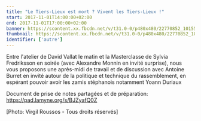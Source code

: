 ```yaml
---
title: "Le Tiers-Lieux est mort ? Vivent les Tiers-Lieux !"
start: 2017-11-01T14:00:00+02:00
end: 2017-11-01T17:00:00+02:00
banner: https://scontent.xx.fbcdn.net/v/t31.0-0/p480x480/22770852_10155206937088915_5411795027854571498_o.jpg?oh=adecf3265af3bc17718508bf008714df&oe=5AA7626E
thumbnail: https://scontent.xx.fbcdn.net/v/t31.0-0/p480x480/22770852_10155206937088915_5411795027854571498_o.jpg?oh=adecf3265af3bc17718508bf008714df&oe=5AA7626E
identifier: ['autre']
---
```

 Entre l'atelier de David Vallat le matin et la Masterclasse de Sylvia Fredriksson en soirée (avec Alexandre Monnin en invité surprise), nous vous proposons une après-midi de travail et de discussion avec Antoine Burret en invité autour de la politique et technique du rassemblement, en espérant pouvoir avoir les zamis stéphanois notamment Yoann Duriaux

Document de prise de notes partagées et de préparation: https://pad.lamyne.org/s/BJZyafQ0Z

[Photo: Virgil Roussos - Tous droits réservés]

